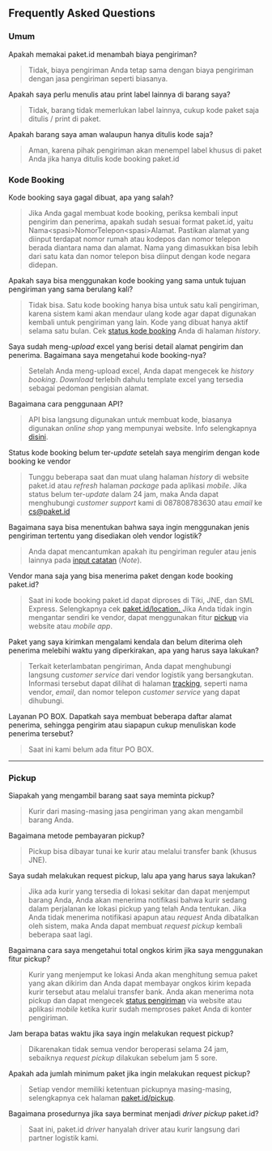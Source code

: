 ## Frequently Asked Questions

### Umum

Apakah memakai paket.id menambah biaya pengiriman?

> Tidak, biaya pengiriman Anda tetap sama dengan biaya pengiriman dengan jasa pengiriman seperti biasanya.

Apakah saya perlu menulis atau print label lainnya di barang saya?

> Tidak, barang tidak memerlukan label lainnya, cukup kode paket saja ditulis / print di paket.

Apakah barang saya aman walaupun hanya ditulis kode saja?

> Aman, karena pihak pengiriman akan menempel label khusus di paket Anda jika hanya ditulis kode booking paket.id



### Kode Booking

Kode booking saya gagal dibuat, apa yang salah?

> Jika Anda gagal membuat kode booking, periksa kembali input pengirim dan penerima, apakah sudah sesuai format paket.id, yaitu Nama&lt;spasi&gt;NomorTelepon&lt;spasi&gt;Alamat. Pastikan alamat yang diinput terdapat nomor rumah atau kodepos dan nomor telepon berada diantara nama dan alamat. Nama yang dimasukkan bisa lebih dari satu kata dan nomor telepon bisa diinput dengan kode negara didepan.

Apakah saya bisa menggunakan kode booking yang sama untuk tujuan pengiriman yang sama berulang kali?

> Tidak bisa. Satu kode booking hanya bisa untuk satu kali pengiriman, karena sistem kami akan mendaur ulang kode agar dapat digunakan kembali untuk pengiriman yang lain. Kode yang dibuat hanya aktif selama satu bulan. Cek [status kode booking](status-paket.md) Anda di halaman _history_.

Saya sudah meng-_upload_ excel yang berisi detail alamat pengirim dan penerima. Bagaimana saya mengetahui kode booking-nya?

> Setelah Anda meng-upload excel, Anda dapat mengecek ke _history booking_. _Download_ terlebih dahulu template excel yang tersedia sebagai pedoman pengisian alamat.

Bagaimana cara penggunaan API?

> API bisa langsung digunakan untuk membuat kode, biasanya digunakan _online shop_ yang mempunyai website. Info selengkapnya [disini](api.md).

Status kode booking belum ter-_update_ setelah saya mengirim dengan kode booking ke vendor

> Tunggu beberapa saat dan muat ulang halaman _history_ di website paket.id atau _refresh_ halaman _package_ pada aplikasi _mobile_. Jika status belum ter-_update_ dalam 24 jam, maka Anda dapat menghubungi _customer support_ kami di 087808783630 atau _email_ ke cs@paket.id

Bagaimana saya bisa menentukan bahwa saya ingin menggunakan jenis pengiriman tertentu yang disediakan oleh vendor logistik?

> Anda dapat mencantumkan apakah itu pengiriman reguler atau jenis lainnya pada [input catatan](input-opsional.md) \(_Note_\).

Vendor mana saja yang bisa menerima paket dengan kode booking paket.id?

> Saat ini kode booking paket.id dapat diproses di Tiki, JNE, dan SML Express. Selengkapnya cek [paket.id/location. ](/paket.id/location)Jika Anda tidak ingin mengantar sendiri ke vendor, dapat menggunakan fitur [pickup](pickup.md) via website atau _mobile app_.

Paket yang saya kirimkan mengalami kendala dan belum diterima oleh penerima melebihi waktu yang diperkirakan, apa yang harus saya lakukan?

> Terkait keterlambatan pengiriman, Anda dapat menghubungi langsung _customer service_ dari vendor logistik yang bersangkutan. Informasi tersebut dapat dilihat di halaman [tracking](https://paket.id/tracking), seperti nama vendor, _email_, dan nomor telepon _customer service_ yang dapat dihubungi.

Layanan PO BOX. Dapatkah saya membuat beberapa daftar alamat penerima, sehingga pengirim atau siapapun cukup menuliskan kode penerima tersebut?

> Saat ini kami belum ada fitur PO BOX.

---

### Pickup

Siapakah yang mengambil barang saat saya meminta pickup?

> Kurir dari masing-masing jasa pengiriman yang akan mengambil barang Anda.

Bagaimana metode pembayaran pickup?

> Pickup bisa dibayar tunai ke kurir atau melalui transfer bank \(khusus JNE\).

Saya sudah melakukan request pickup, lalu apa yang harus saya lakukan?

> Jika ada kurir yang tersedia di lokasi sekitar dan dapat menjemput barang Anda, Anda akan menerima notifikasi bahwa kurir sedang dalam perjalanan ke lokasi pickup yang telah Anda tentukan. Jika Anda tidak menerima notifikasi apapun atau _request_ Anda dibatalkan oleh sistem, maka Anda dapat membuat _request_ _pickup_ kembali beberapa saat lagi.

Bagaimana cara saya mengetahui total ongkos kirim jika saya menggunakan fitur pickup?

> Kurir yang menjemput ke lokasi Anda akan menghitung semua paket yang akan dikirim dan Anda dapat membayar ongkos kirim kepada kurir tersebut atau melalui transfer bank. Anda akan menerima nota pickup dan dapat mengecek [status pengiriman](status-paket.md) via website atau aplikasi _mobile_ ketika kurir sudah memproses paket Anda di konter pengiriman.

Jam berapa batas waktu jika saya ingin melakukan request pickup?

> Dikarenakan tidak semua vendor beroperasi selama 24 jam, sebaiknya _request pickup_ dilakukan sebelum jam 5 sore.

Apakah ada jumlah minimum paket jika ingin melakukan request pickup?

> Setiap vendor memiliki ketentuan pickupnya masing-masing, selengkapnya cek halaman [paket.id/pickup](https://paket.id/pickup).

Bagaimana prosedurnya jika saya berminat menjadi _driver pickup_ paket.id?

> Saat ini, paket.id _driver_ hanyalah driver atau kurir langsung dari partner logistik kami.



